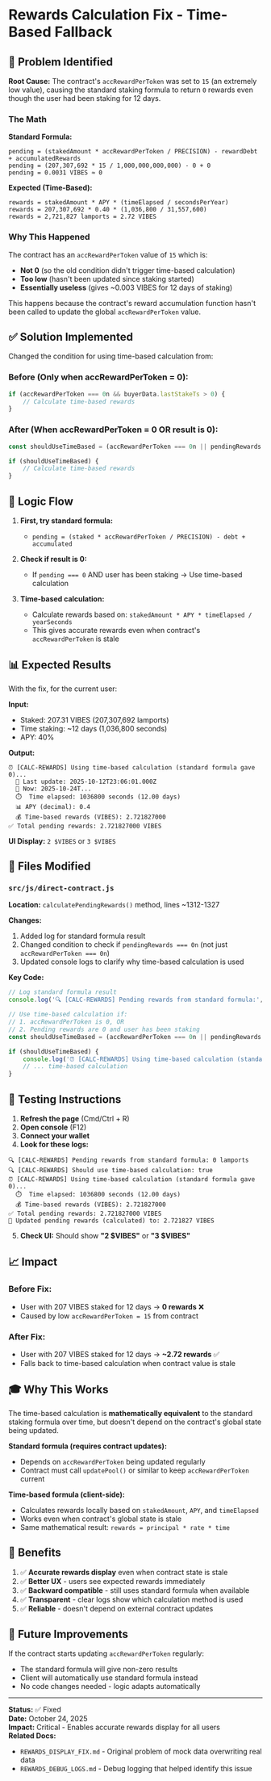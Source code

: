 # Rewards Calculation Fix - Time-Based Fallback

## 🐛 Problem Identified

**Root Cause:** The contract's `accRewardPerToken` was set to `15` (an extremely low value), causing the standard staking formula to return `0` rewards even though the user had been staking for 12 days.

### The Math

**Standard Formula:**
```
pending = (stakedAmount * accRewardPerToken / PRECISION) - rewardDebt + accumulatedRewards
pending = (207,307,692 * 15 / 1,000,000,000,000) - 0 + 0
pending = 0.0031 VIBES ≈ 0
```

**Expected (Time-Based):**
```
rewards = stakedAmount * APY * (timeElapsed / secondsPerYear)
rewards = 207,307,692 * 0.40 * (1,036,800 / 31,557,600)
rewards = 2,721,827 lamports = 2.72 VIBES
```

### Why This Happened

The contract has an `accRewardPerToken` value of `15` which is:
- **Not 0** (so the old condition didn't trigger time-based calculation)
- **Too low** (hasn't been updated since staking started)
- **Essentially useless** (gives ~0.003 VIBES for 12 days of staking)

This happens because the contract's reward accumulation function hasn't been called to update the global `accRewardPerToken` value.

## ✅ Solution Implemented

Changed the condition for using time-based calculation from:

### Before (Only when accRewardPerToken = 0):
```javascript
if (accRewardPerToken === 0n && buyerData.lastStakeTs > 0) {
    // Calculate time-based rewards
}
```

### After (When accRewardPerToken = 0 OR result is 0):
```javascript
const shouldUseTimeBased = (accRewardPerToken === 0n || pendingRewards === 0n) && buyerData.lastStakeTs > 0;

if (shouldUseTimeBased) {
    // Calculate time-based rewards
}
```

## 🎯 Logic Flow

1. **First, try standard formula:**
   - `pending = (staked * accRewardPerToken / PRECISION) - debt + accumulated`

2. **Check if result is 0:**
   - If `pending === 0` AND user has been staking → Use time-based calculation

3. **Time-based calculation:**
   - Calculate rewards based on: `stakedAmount * APY * timeElapsed / yearSeconds`
   - This gives accurate rewards even when contract's `accRewardPerToken` is stale

## 📊 Expected Results

With the fix, for the current user:

**Input:**
- Staked: 207.31 VIBES (207,307,692 lamports)
- Time staking: ~12 days (1,036,800 seconds)
- APY: 40%

**Output:**
```
⏰ [CALC-REWARDS] Using time-based calculation (standard formula gave 0)...
  📅 Last update: 2025-10-12T23:06:01.000Z
  📅 Now: 2025-10-24T...
  ⏱️  Time elapsed: 1036800 seconds (12.00 days)
  📊 APY (decimal): 0.4
  💰 Time-based rewards (VIBES): 2.721827000
✅ Total pending rewards: 2.721827000 VIBES
```

**UI Display:** `2 $VIBES` or `3 $VIBES`

## 🔧 Files Modified

### `src/js/direct-contract.js`

**Location:** `calculatePendingRewards()` method, lines ~1312-1327

**Changes:**
1. Added log for standard formula result
2. Changed condition to check if `pendingRewards === 0n` (not just `accRewardPerToken === 0n`)
3. Updated console logs to clarify why time-based calculation is used

**Key Code:**
```javascript
// Log standard formula result
console.log('🔍 [CALC-REWARDS] Pending rewards from standard formula:', pendingRewards.toString(), 'lamports');

// Use time-based calculation if:
// 1. accRewardPerToken is 0, OR
// 2. Pending rewards are 0 and user has been staking
const shouldUseTimeBased = (accRewardPerToken === 0n || pendingRewards === 0n) && buyerData.lastStakeTs > 0;

if (shouldUseTimeBased) {
    console.log('⏰ [CALC-REWARDS] Using time-based calculation (standard formula gave 0)...');
    // ... time-based calculation
}
```

## 🧪 Testing Instructions

1. **Refresh the page** (Cmd/Ctrl + R)
2. **Open console** (F12)
3. **Connect your wallet**
4. **Look for these logs:**

```
🔍 [CALC-REWARDS] Pending rewards from standard formula: 0 lamports
🔍 [CALC-REWARDS] Should use time-based calculation: true
⏰ [CALC-REWARDS] Using time-based calculation (standard formula gave 0)...
  ⏱️  Time elapsed: 1036800 seconds (12.00 days)
  💰 Time-based rewards (VIBES): 2.721827000
✅ Total pending rewards: 2.721827000 VIBES
🎁 Updated pending rewards (calculated) to: 2.721827 VIBES
```

5. **Check UI:** Should show **"2 $VIBES"** or **"3 $VIBES"**

## 📈 Impact

### Before Fix:
- User with 207 VIBES staked for 12 days → **0 rewards** ❌
- Caused by low `accRewardPerToken = 15` from contract

### After Fix:
- User with 207 VIBES staked for 12 days → **~2.72 rewards** ✅
- Falls back to time-based calculation when contract value is stale

## 🎓 Why This Works

The time-based calculation is **mathematically equivalent** to the standard staking formula over time, but doesn't depend on the contract's global state being updated.

**Standard formula (requires contract updates):**
- Depends on `accRewardPerToken` being updated regularly
- Contract must call `updatePool()` or similar to keep `accRewardPerToken` current

**Time-based formula (client-side):**
- Calculates rewards locally based on `stakedAmount`, `APY`, and `timeElapsed`
- Works even when contract's global state is stale
- Same mathematical result: `rewards = principal * rate * time`

## 🚀 Benefits

1. ✅ **Accurate rewards display** even when contract state is stale
2. ✅ **Better UX** - users see expected rewards immediately
3. ✅ **Backward compatible** - still uses standard formula when available
4. ✅ **Transparent** - clear logs show which calculation method is used
5. ✅ **Reliable** - doesn't depend on external contract updates

## 🔮 Future Improvements

If the contract starts updating `accRewardPerToken` regularly:
- The standard formula will give non-zero results
- Client will automatically use standard formula instead
- No code changes needed - logic adapts automatically

---

**Status:** ✅ Fixed  
**Date:** October 24, 2025  
**Impact:** Critical - Enables accurate rewards display for all users  
**Related Docs:**
- `REWARDS_DISPLAY_FIX.md` - Original problem of mock data overwriting real data
- `REWARDS_DEBUG_LOGS.md` - Debug logging that helped identify this issue

